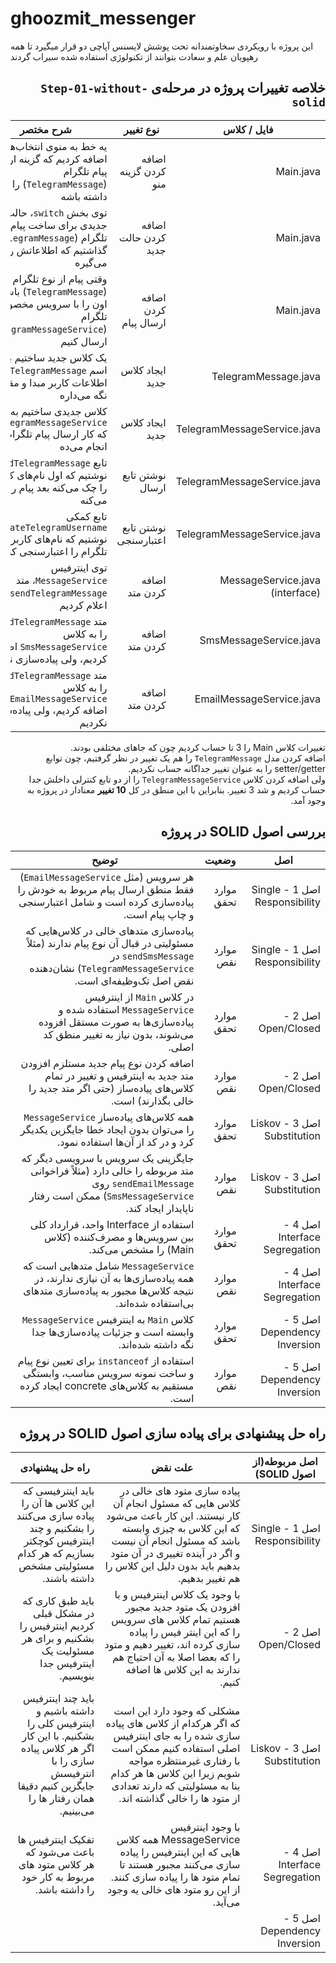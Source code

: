 # ghoozmit_messenger
این پروژه با رویکردی سخاوتمندانه تحت پوشش لایسنس آپاچی دو قرار میگیرد تا همه رهپویان علم و سعادت بتوانند از تکنولوژی استفاده شده سیراب گردند

<div dir="rtl">

## خلاصه تغییرات پروژه در مرحله‌ی `Step-01-without-solid`

| فایل / کلاس                       | نوع تغییر             | شرح مختصر                           |
|----------------------------------|-----------------------|-----------------------------------------------------------------|
| Main.java                        | اضافه کردن گزینه منو  | یه خط به منوی انتخاب‌ها اضافه کردیم که گزینه ارسال پیام تلگرام (`TelegramMessage`) را هم داشته باشه |
| Main.java                        | اضافه کردن حالت جدید  | توی بخش `switch`، حالت جدیدی برای ساخت پیام تلگرام (`TelegramMessage`) گذاشتیم که اطلاعاتش را می‌گیره |
| Main.java                        | اضافه کردن ارسال پیام | وقتی پیام از نوع تلگرام (`TelegramMessage`) باشه، اون را با سرویس مخصوص تلگرام (`TelegramMessageService`) ارسال کنیم |
| TelegramMessage.java             | ایجاد کلاس جدید       | یک کلاس جدید ساختیم به اسم `TelegramMessage` که اطلاعات کاربر مبدا و مقصد را نگه می‌داره |
| TelegramMessageService.java      | ایجاد کلاس جدید       | کلاس جدیدی ساختیم به اسم `TelegramMessageService` که کار ارسال پیام تلگرام را انجام می‌ده |
| TelegramMessageService.java      | نوشتن تابع ارسال     | تابع `sendTelegramMessage` نوشتیم که اول نام‌های کاربری را چک می‌کنه بعد پیام را چاپ می‌کنه |
| TelegramMessageService.java      | نوشتن تابع اعتبارسنجی | تابع کمکی `validateTelegramUsername` نوشتیم که نام‌های کاربری تلگرام را اعتبارسنجی کنه |
| MessageService.java (interface)  | اضافه کردن متد       | توی اینترفیس `MessageService`، متد `sendTelegramMessage` را اعلام کردیم |
| SmsMessageService.java           | اضافه کردن متد       | متد `sendTelegramMessage` را به کلاس `SmsMessageService` اضافه کردیم، ولی پیاده‌سازی نکردیم |
| EmailMessageService.java         | اضافه کردن متد       | متد `sendTelegramMessage` را به کلاس `EmailMessageService` اضافه کردیم، ولی پیاده‌سازی نکردیم |


تغییرات کلاس Main را 3 تا حساب کردیم چون که جاهای مختلفی بودند.<br>
اضافه کردن مدل `TelegramMessage` را هم یک تغییر در نظر گرفتیم، چون توابع setter/getter را به عنوان تغییر جداگانه حساب نکردیم.
<br>
ولی اضافه کردن کلاس `TelegramMessageService` را از دو تابع کنترلی داخلش جدا حساب کردیم و شد 3 تغییر.
بنابراین با این منطق در کل <b>10 تغییر</b> معنادار در پروژه به وجود آمد.

## بررسی اصول SOLID در پروژه

| اصل | وضعیت | توضیح |
|------|--------|--------|
| اصل 1 - Single Responsibility | موارد تحقق | هر سرویس (مثل `EmailMessageService`) فقط منطق ارسال پیام مربوط به خودش را پیاده‌سازی کرده است و شامل اعتبارسنجی و چاپ پیام است. |
| اصل 1 - Single Responsibility | موارد نقص | پیاده‌سازی متدهای خالی در کلاس‌هایی که مسئولیتی در قبال آن نوع پیام ندارند (مثلاً `sendSmsMessage` در `TelegramMessageService`) نشان‌دهنده نقض اصل تک‌وظیفه‌ای است. |
| اصل 2 - Open/Closed | موارد تحقق | در کلاس `Main` از اینترفیس `MessageService` استفاده شده و پیاده‌سازی‌ها به صورت مستقل افزوده می‌شوند، بدون نیاز به تغییر منطق کد اصلی. |
| اصل 2 - Open/Closed | موارد نقص | اضافه کردن نوع پیام جدید مستلزم افزودن متد جدید به اینترفیس و تغییر در تمام کلاس‌های پیاده‌ساز (حتی اگر متد جدید را خالی بگذارند) است. |
| اصل 3 - Liskov Substitution | موارد تحقق | همه کلاس‌های پیاده‌ساز `MessageService` را می‌توان بدون ایجاد خطا جایگزین یکدیگر کرد و در کد از آن‌ها استفاده نمود. |
| اصل 3 - Liskov Substitution | موارد نقص | جایگزینی یک سرویس با سرویسی دیگر که متد مربوطه را خالی دارد (مثلاً فراخوانی `sendEmailMessage` روی `SmsMessageService`) ممکن است رفتار ناپایدار ایجاد کند. |
| اصل 4 - Interface Segregation | موارد تحقق | استفاده از Interface واحد، قرارداد کلی بین سرویس‌ها و مصرف‌کننده (کلاس Main) را مشخص می‌کند. |
| اصل 4 - Interface Segregation | موارد نقص | `MessageService` شامل متدهایی است که همه پیاده‌سازی‌ها به آن نیازی ندارند، در نتیجه کلاس‌ها مجبور به پیاده‌سازی متدهای بی‌استفاده شده‌اند. |
| اصل 5 - Dependency Inversion | موارد تحقق | کلاس `Main` به اینترفیس `MessageService` وابسته است و جزئیات پیاده‌سازی‌ها جدا نگه داشته شده‌اند. |
| اصل 5 - Dependency Inversion | موارد نقص | استفاده از `instanceof` برای تعیین نوع پیام و ساخت نمونه سرویس مناسب، وابستگی مستقیم به کلاس‌های concrete ایجاد کرده است. |


## راه حل پیشنهادی برای پیاده سازی اصول SOLID در پروژه

|اصل مربوطه(از اصول SOLID) | علت نقض | راه حل پیشنهادی|
|-----------------|------------|----------------------|
|اصل 1 - Single Responsibility| پیاده سازی متود های خالی در کلاس هایی که مسئول انجام آن کار نیستند. این کار باعث می‌شود که این کلاس به چیزی وابسته باشد که مسئول انجام آن نیست و اگر در آینده تغییری در آن متود بدهیم باید بدون دلیل این کلاس را هم تغییر بدهیم.| باید اینترفیسی که این کلاس ها آن را پیاده سازی می‌کنند را بشکنیم و چند اینترفیس کوچکتر بسازیم که هر کدام مسئولیتی مشخص داشته باشند.|
|اصل 2 - Open/Closed| با وجود یک کلاس اینترفیس و با افزودن یک متود جدید مجبور هستیم تمام کلاس های سرویس را که این اینتر فیس را پیاده سازی کرده اند، تغییر دهیم و متود را که بعضا اصلا به آن احتیاج هم ندارند به این کلاس ها اضافه کنیم.|باید طبق کاری که در مشکل قبلی کردیم اینترفیس را بشکنیم و برای هر مسئولیت یک اینترفیس جدا بنویسیم.|
|اصل 3 - Liskov Substitution|مشکلی که وجود دارد این است که اگر هرکدام از کلاس های پیاده سازی شده را به جای اینترفیس اصلی استفاده کنیم ممکن است با رفتاری غیرمنتظره مواجه شویم زیرا این کلاس ها هر کدام بنا به مسئولیتی که دارند تعدادی از متود ها را خالی گذاشته اند.|باید چند اینترفیس داشته باشیم و اینترفیس کلی را بشکنیم. با این کار اگر هر کلاس پیاده سازی را با انترفیسش جایگزین کنیم دقیقا همان رفتار ها را می‌بینیم.|
|اصل 4 - Interface Segregation| با وجود اینترفیس MessageService همه کلاس هایی که این اینترفیس را پیاده سازی می‌کنند مجبور هستند تا تمام متود ها را پیاده سازی کنند. از این رو متود های خالی یه وجود می‌آید.|تفکیک اینترفیس ها باعث می‌شود که هر کلاس متود های مربوط به کار خود را داشته باشد.|
|اصل 5 - Dependency Inversion|
</div>
